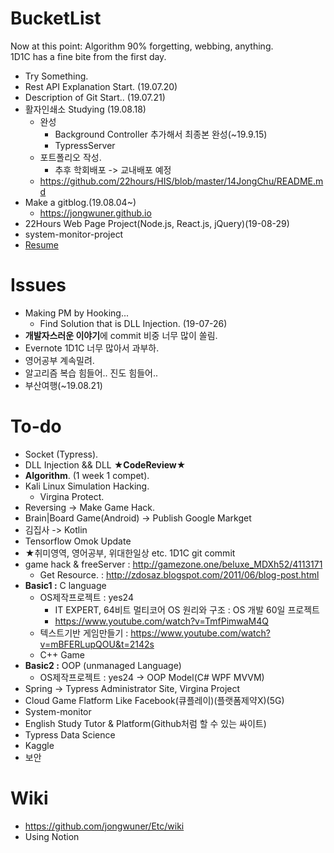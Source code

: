 # BucketList

Now at this point: Algorithm 90% forgetting, webbing, anything. <br>
1D1C has a fine bite from the first day.<br>
- Try Something.
- Rest API Explanation Start. (19.07.20)
- Description of Git Start.. (19.07.21)
- 활자인쇄소 Studying (19.08.18)
  - 완성
    - Background Controller 추가해서 최종본 완성(~19.9.15)
    - TypressServer 
  - 포트폴리오 작성.
    - 추후 학회배포 -> 교내배포 예정
  - https://github.com/22hours/HIS/blob/master/14JongChu/README.md
- Make a gitblog.(19.08.04~)
  - https://jongwuner.github.io
- 22Hours Web Page Project(Node.js, React.js, jQuery)(19-08-29)
- system-monitor-project
- [Resume](https://www.notion.so/jongchu/Resume-eb52c631d9e24dfbba9781ae4385560c)

# Issues
- Making PM by Hooking...<br>
   - Find Solution that is DLL Injection. (19-07-26)
- **개발자스러운 이야기**에 commit 비중 너무 많이 쏠림.
- Evernote 1D1C 너무 많아서 과부하. 
- 영어공부 계속밀려.
- 알고리즘 복습 힘들어.. 진도 힘들어..
- 부산여행(~19.08.21)

# To-do
- Socket (Typress).
- DLL Injection && DLL **★CodeReview★**
- **Algorithm**. (1 week 1 compet).
- Kali Linux Simulation Hacking.
  - Virgina Protect.
- Reversing -> Make Game Hack.
- Brain|Board Game(Android) -> Publish Google Markget
- 김집사 -> Kotlin
- Tensorflow Omok Update
- ★취미영역, 영어공부, 위대한일상 etc. 1D1C git commit
- game hack & freeServer : http://gamezone.one/beluxe_MDXh52/4113171
  - Get Resource. : http://zdosaz.blogspot.com/2011/06/blog-post.html  
- **Basic1 :** C language 
  - OS제작프로젝트 : yes24
    - IT EXPERT, 64비트 멀티코어 OS 원리와 구조 : OS 개발 60일 프로젝트
    - https://www.youtube.com/watch?v=TmfPimwaM4Q
  - 텍스트기반 게임만들기 : https://www.youtube.com/watch?v=mBFERLupQOU&t=2142s
  - C++ Game
- **Basic2 :** OOP (unmanaged Language)
  - OS제작프로젝트 : yes24
-> OOP Model(C# WPF MVVM) 
- Spring -> Typress Administrator Site, Virgina Project
- Cloud Game Flatform Like Facebook(큐플레이)(플랫폼제약X)(5G)
- System-monitor
- English Study Tutor & Platform(Github처럼 할 수 있는 싸이트)
- Typress Data Science
- Kaggle
- 보안

# Wiki
- https://github.com/jongwuner/Etc/wiki
- Using Notion 

